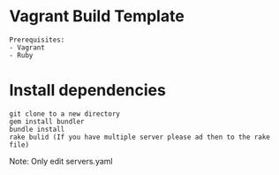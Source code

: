 # Vagrant Build Template 
```
Prerequisites:
- Vagrant
- Ruby
```


# Install dependencies
```
git clone to a new directory
gem install bundler
bundle install
rake bulid (If you have multiple server please ad then to the rake file)
```

Note: Only edit servers.yaml

